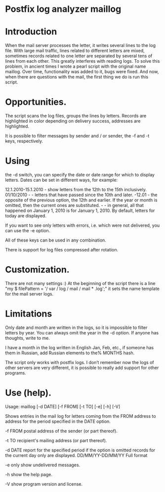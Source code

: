# Postfix log analyzer maillog

# Introduction

When the mail server processes the letter, it writes several lines to the log file. With large mail traffic, lines related to different letters are mixed, sometimes records related to one letter are separated by several tens of lines from each other. This greatly interferes with reading logs. To solve this problem, in ancient times I wrote a pearl script with the original name maillog. Over time, functionality was added to it, bugs were fixed. And now, when there are questions with the mail, the first thing we do is run this script.


# Opportunities.
The script scans the log files, groups the lines by letters. Records are highlighted in color depending on delivery success, addresses are highlighted.


It is possible to filter messages by sender and / or sender, the -f and -t keys, respectively.


# Using 
the -d switch, you can specify the date or date range for which to display letters. Dates can be set in different ways, for example:


12.1.2010-15.1.2010 - show letters from the 12th to the 15th inclusively. 01/10/2010 - - letters that have passed since the 10th and later. -12.01 - the opposite of the previous option, the 12th and earlier. If the year or month is omitted, then the current ones are substituted. - - in general, all that happened on January 1, 2010 is for January 1, 2010. By default, letters for today are displayed.


If you want to see only letters with errors, i.e. which were not delivered, you can use the -e option.


All of these keys can be used in any combination.


There is support for log files compressed after rotation.


# Customization.
There are not many settings :) At the beginning of the script there is a line "my $ filePattern = '/ var / log / mail / mail * .log';" it sets the name template for the mail server logs.


# Limitations
Only date and month are written in the logs, so it is impossible to filter letters by year. You can always omit the year in the -d option. If anyone has thoughts, write to me.


I have a month in the log written in English Jan, Feb, etc., if someone has them in Russian, add Russian elements to the% MONTHS hash.


The script only works with postfix logs. I don’t remember now the logs of other servers are very different, it is possible to really add support for other programs.


# Use (help).
 
 Usage: maillog [-d DATE] [-f FROM] [-t TO] [-e] [-h] [-V]

 Shows entries in the mail log for letters coming from the FROM address to
 address for the period specified in the DATE option.

   -f FROM postal address of the sender (or part thereof).

   -t TO   recipient's mailing address (or part thereof).

   -d DATE report for the specified period if the option is omitted
           records for the current day only are displayed.
           DD/MM/YY-DD/MM/YY   Full format

   -e      only show undelivered messages.

   -h      show the help page.

   -V      show program version and license.

